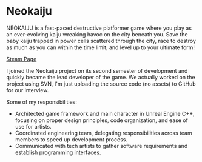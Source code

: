 # Neokaiju
NEOKAIJU is a fast-paced destructive platformer game where you play as an ever-evolving kaiju wreaking havoc on 
the city beneath you. Save the baby kaiju trapped in power cells scattered through the city, race to destroy as 
much as you can within the time limit, and level up to your ultimate form!

[Steam Page](https://store.steampowered.com/app/1668590/Neokaiju/)

I joined the Neokaiju project on its second semester of development and quickly became the lead developer of the game.
We actually worked on the project using SVN, I'm just uploading the source code (no assets) to GitHub for our interview.

Some of my responsibilities:
* Architected game framework and main character in Unreal Engine C++, focusing on proper design principles, code organization, and ease of use for artists.
* Coordinated engineering team, delegating responsibilities across team members to speed up development process.
* Communicated with tech artists to gather software requirements and establish programming interfaces.
